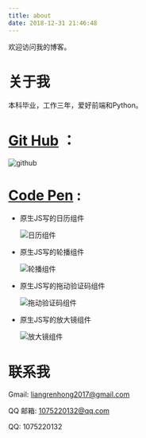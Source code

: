 ```yaml
---
title: about
date: 2018-12-31 21:46:48
---
```



欢迎访问我的博客。


# 关于我

本科毕业，工作三年，爱好前端和Python。

# [Git Hub](https://github.com/renhongl) ：
![github](/images/github.png)

# [Code Pen](https://codepen.io/renhongl/) :
* 原生JS写的日历组件

    ![日历组件](/images/calendar.png)
* 原生JS写的轮播组件

    ![轮播组件](/images/carousel.png)
* 原生JS写的拖动验证码组件

    ![拖动验证码组件](/images/drag-verify.png)
* 原生JS写的放大镜组件

    ![放大镜组件](/images/bigger-image.png)





# 联系我

Gmail: liangrenhong2017@gmail.com

QQ 邮箱: 1075220132@qq.com

QQ: 1075220132





